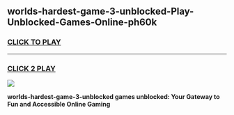 
## worlds-hardest-game-3-unblocked-Play-Unblocked-Games-Online-ph60k
<h3>
<a href="https://premium76.site?title=worlds-hardest-game-3-unblocked&ref=24A">CLICK TO PLAY</a></h3>
<hr>

<h3>
<a href="https://premium76.site?title=worlds-hardest-game-3-unblocked&ref=24A">CLICK 2 PLAY</a>
  
</h3>

<a href="https://premium76.site?title=worlds-hardest-game-3-unblocked&ref=24A"><img src="https://clearcache.store/games.png"></a>


**worlds-hardest-game-3-unblocked games unblocked: Your Gateway to Fun and Accessible Online Gaming**
